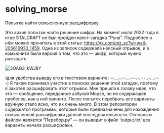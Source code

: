 # solving_morse
Попытка найти осмысленную расшифровку.

Это архив попытки найти решение шифра.
На момент июля 2022 года в игре STALCRAFT не был пройден квест-загадка "Руна". Подробнее о нём можно прочитать в этой статье: https://vk.com/oiz_sc?w=wall-205616933_1459.
Одна из записок содержала неясный отрывок, и в комьюнити была версия о том, что это — шифр, который нужно разгадать:

![3OAG3_kWJ8Y](https://github.com/MonstCat/solving_morse/assets/46306667/0f927e9f-ba58-4745-9a94-91bac3a7e2d1)

(для удобства выведу его в текстовом варианте: --....-.--...---.-..--..-....---)
Я также принимал участие в поисках решения этой загадки, поэтому я захотел расшифровать этот отрывок. Мне пришла в голову идея, что это — сообщение, переданное азбукой Морзе, но не содержащее пробелов, как в ней принято. После попыток перебрать все варианты вручную стало ясно, что их очень много.
В этом репозитории содержатся программы, которые были предназначены для нахождения осмысленной расшифровки данной последовательности. Основным файлом является "Перебор.py" — он выводит в файл 'output.txt' все варианты начала расшифровки.
